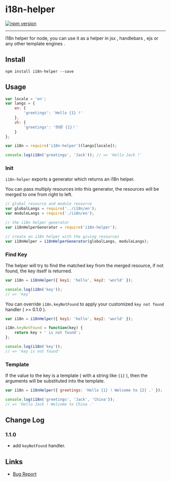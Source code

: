 # i18n-helper

[![npm version](https://badge.fury.io/js/i18n-helper.svg)](http://badge.fury.io/js/i18n-helper)

---

I18n helper for node, you can use it as a helper in jsx , handlebars , ejs or any other template engines .

## Install

```shell
npm install i18n-helper --save
```

## Usage

```js
var locale = 'en';
var langs = {
    en: {
        'greetings': 'Hello {1} !'
    },
    zh: {
        'greetings': '你好 {1}！'
    }
};

var i18n = require('i18n-helper')(langs[locale]);

console.log(i18n('greetings', 'Jack')); // => 'Hello Jack !'
```

### Init

`i18n-helper` exports a generator which returns an i18n helper.

You can pass multiply resources into this generator,
the resources will be merged to one from right to left.

```js
// global resource and module resource
var globalLangs = require('../i18n/en');
var moduleLangs = require('./i18n/en');

// the i18n helper generator
var i18nHelperGenerator = require('i18n-helper');

// create an i18n helper with the giving resources
var i18nHelper = i18nHelperGenerator(globalLangs, moduleLangs);
```

### Find Key

The helper will try to find the matched key from the merged resource,
if not found, the key itself is returned.

```js
var i18n = i18nHelper({ key1: 'hello', key2: 'world' });

console.log(i18n('key'));
// => 'key'
```

You can override `i18n.keyNotFound` to apply your customized `key not found` handler ( >= 0.1.0 ).

```js
var i18n = i18nHelper({ key1: 'hello', key2: 'world' });

i18n.keyNotFound = function(key) {
    return key + ' is not found';
};

console.log(i18n('key'));
// => 'key is not found'
```

### Template

If the value to the key is a template ( with a string like `{1}` ),
then the arguments will be substituted into the template.

```js
var i18n = i18nHelper({ greetings: 'Hello {1} ! Welcome to {2} .' });

console.log(i18n('greetings', 'Jack', 'China'));
// => 'Hello Jack ! Welcome to China .'
```

## Change Log

### 1.1.0

- add `keyNotFound` handler.

## Links

- [Bug Report](https://github.com/gbk/i18n-helper/issues)
